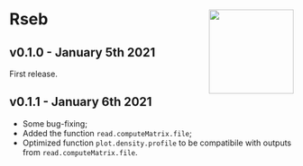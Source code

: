 # **Rseb** <img src="https://sebastian-gregoricchio.github.io/Rseb/Rseb_logo.svg" align="right" height = 150/>

## v0.1.0 - January 5th 2021
First release.

## v0.1.1 - January 6th 2021
* Some bug-fixing;
* Added the function `read.computeMatrix.file`;
* Optimized function `plot.density.profile` to be compatibile with outputs from `read.computeMatrix.file`.
